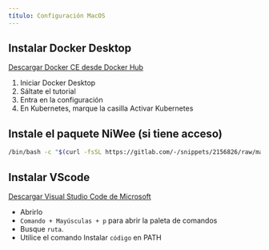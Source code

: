 ```yaml
---
título: Configuración MacOS
---
```


## Instalar Docker Desktop

[Descargar Docker CE desde Docker Hub](https://docs.byniwee.cloud/docs/getting-started/setup-workstation/macos#install-docker-desktop)

1. Iniciar Docker Desktop
2. Sáltate el tutorial
3. Entra en la configuración
4. En Kubernetes, marque la casilla Activar Kubernetes

## Instale el paquete NiWee (si tiene acceso)[](https://docs.byniwee.cloud/docs/getting-started/setup-workstation/macos#install-the-niwee-package-if-you-have-access)

```bash
/bin/bash -c "$(curl -fsSL https://gitlab.com/-/snippets/2156826/raw/main/install.sh)"
```

## Instalar VScode

[Descargar Visual Studio Code de Microsoft](https://code.visualstudio.com/download)

- Abrirlo
- `Comando + Mayúsculas + p` para abrir la paleta de comandos
- Busque `ruta`.
- Utilice el comando Instalar ``código`` en PATH
